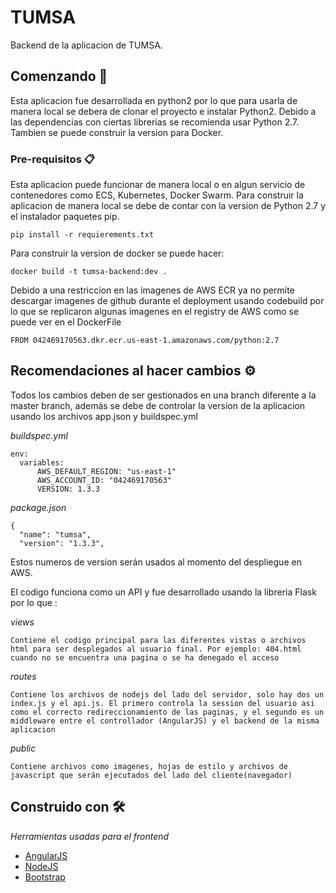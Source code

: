 # TUMSA

Backend de la aplicacion de TUMSA.

## Comenzando 🚀

Esta aplicacion fue desarrollada en python2 por lo que para usarla de manera local se debera de clonar el proyecto e instalar Python2. 
Debido a las dependencias con ciertas librerias se recomienda usar Python 2.7.
Tambien se puede construir la version para Docker.


### Pre-requisitos 📋

Esta aplicacion puede funcionar de manera local o en algun servicio de contenedores como ECS, Kubernetes, Docker Swarm. 
Para construir la aplicacion de manera local se debe de contar con la version de Python 2.7 y el instalador paquetes pip.

```
pip install -r requierements.txt
```

Para construir la version de docker se puede hacer:

```
docker build -t tumsa-backend:dev .
```
Debido a una restriccion en las imagenes de AWS ECR ya no permite descargar imagenes de github durante el deployment usando codebuild por lo que se replicaron algunas imagenes en el registry de AWS como se puede ver en el DockerFile

```
FROM 042469170563.dkr.ecr.us-east-1.amazonaws.com/python:2.7
```

## Recomendaciones al hacer cambios ⚙

Todos los cambios deben de ser gestionados en una branch diferente a la master branch, además se debe de controlar la version de la aplicacion usando los archivos app.json y buildspec.yml

_buildspec.yml_
```
env:
  variables:
      AWS_DEFAULT_REGION: "us-east-1"
      AWS_ACCOUNT_ID: "042469170563"
      VERSION: 1.3.3
```
_package.json_
```
{
  "name": "tumsa",
  "version": "1.3.3",
```
Estos numeros de version serán usados al momento del despliegue en AWS.


El codigo funciona como un API y fue desarrollado usando la libreria Flask por lo que :

_views_
```
Contiene el codigo principal para las diferentes vistas o archivos html para ser desplegados al usuario final. Por ejemplo: 404.html cuando no se encuentra una pagina o se ha denegado el acceso
```
_routes_
```
Contiene los archivos de nodejs del lado del servidor, solo hay dos un index.js y el api.js. El primero controla la session del usuario asi como el correcto redireccionamiento de las paginas, y el segundo es un middleware entre el controllador (AngularJS) y el backend de la misma aplicacion
```
_public_
```
Contiene archivos como imagenes, hojas de estilo y archivos de javascript que serán ejecutados del lado del cliente(navegador) 
```

## Construido con 🛠️

_Herramientas usadas para el frontend_

* [AngularJS](https://angularjs.org/)
* [NodeJS](https://nodejs.org/en/)
* [Bootstrap](https://getbootstrap.com/)
